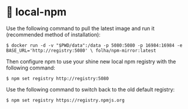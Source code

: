 # 🐳 local-npm

Use the following command to pull the latest image and run it (recommended method of installation):

	$ docker run -d -v "$PWD/data":/data -p 5080:5080 -p 16984:16984 -e BASE_URL='http://registry:5080' \ folha/npm-mirror:latest

Then configure npm to use your shine new local npm registry with the following command:

	$ npm set registry http://registry:5080

Use the following command to switch back to the old default registry:

	$ npm set registry https://registry.npmjs.org
